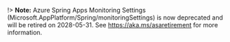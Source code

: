 !> **Note:** Azure Spring Apps Monitoring Settings (Microsoft.AppPlatform/Spring/monitoringSettings) is now deprecated and will be retired on 2028-05-31. See https://aka.ms/asaretirement for more information.